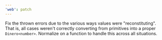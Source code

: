 ```yaml
---
'web': patch
---
```


Fix the thrown errors due to the various ways values were "reconstituting". That is, all cases weren't correctly converting from primitives into a proper `Dinero<number>`. Normalize on a function to handle this across all situations.
